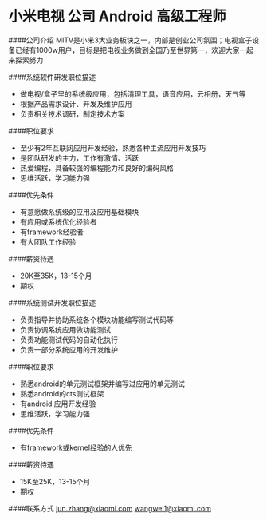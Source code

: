 小米电视 公司 Android 高级工程师
==========

####公司介绍
MITV是小米3大业务板块之一，内部是创业公司氛围；电视盒子设备已经有1000w用户，目标是把电视业务做到全国乃至世界第一，欢迎大家一起来探索努力

####系统软件研发职位描述
- 做电视/盒子里的系统级应用，包括清理工具，语音应用，云相册，天气等
- 根据产品需求设计、开发及维护应用
- 负责相关技术调研，制定技术方案

####职位要求
- 至少有2年互联网应用开发经验，熟悉各种主流应用开发技巧
- 是团队研发的主力，工作有激情、活跃
- 热爱编程，具备较强的编程能力和良好的编码风格
- 思维活跃，学习能力强

####优先条件
- 有意愿做系统级的应用及应用基础模块
- 有应用或系统优化经验者
- 有framework经验者
- 有大团队工作经验

####薪资待遇
- 20K至35K，13-15个月
- 期权

####系统测试开发职位描述
- 负责指导并协助系统各个模块功能编写测试代码等
- 负责协调系统应用做功能测试
- 负责功能测试代码的自动化执行
- 负责一部分系统应用的开发维护

####职位要求
- 熟悉android的单元测试框架并编写过应用的单元测试
- 熟悉android的cts测试框架
- 有android 应用开发经验
- 思维活跃，学习能力强

####优先条件
- 有framework或kernel经验的人优先

####薪资待遇
- 15K至25K，13-15个月
- 期权

####联系方式
[jun.zhang@xiaomi.com](mailto:junzhang@xiaomi.com)
[wangwei1@xiaomi.com](mailto:wangwei1@xiaomi.com)
